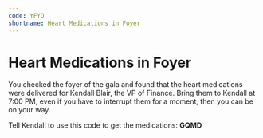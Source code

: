 ```yaml
---
code: YFYO
shortname: Heart Medications in Foyer
---
```


# Heart Medications in Foyer

You checked the foyer of the gala and found that the heart medications were delivered for Kendall Blair, the VP of Finance. Bring them to Kendall at <span data-relativeminutes="30">7:00 PM</span>, even if you have to interrupt them for a moment, then you can be on your way.

Tell Kendall to use this code to get the medications: **GQMD**
